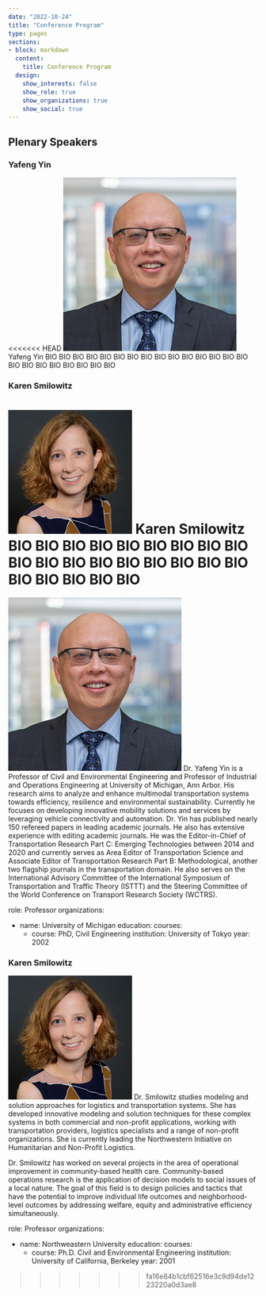 ```yaml
---
date: "2022-10-24"
title: "Conference Program"
type: pages
sections:
- block: markdown
  content:
    title: Conference Program
  design:
    show_interests: false
    show_role: true
    show_organizations: true
    show_social: true
---
```


<!-- Please see below for a list of topics. -->
## Plenary Speakers

### Yafeng Yin

<<<<<<< HEAD
![](images/yafeng.jpg)
Yafeng Yin BIO BIO BIO BIO BIO BIO BIO BIO BIO BIO BIO BIO BIO BIO BIO BIO BIO BIO BIO BIO BIO BIO BIO 

### Karen Smilowitz

![](images/karen.jpg)
Karen Smilowitz BIO BIO BIO BIO BIO BIO BIO BIO BIO BIO BIO BIO BIO BIO BIO BIO BIO BIO BIO BIO BIO BIO BIO 
=======
![](YafengYin.jpg)
Dr. Yafeng Yin is a Professor of Civil and Environmental Engineering and Professor of Industrial and Operations Engineering at University of Michigan, Ann Arbor. His research aims to analyze and enhance multimodal transportation systems towards efficiency, resilience and environmental sustainability. Currently he focuses on developing innovative mobility solutions and services by leveraging vehicle connectivity and automation. Dr. Yin has published nearly 150 refereed papers in leading academic journals. He also has extensive experience with editing academic journals. He was the Editor-in-Chief of Transportation Research Part C: Emerging Technologies between 2014 and 2020 and currently serves as Area Editor of Transportation Science and Associate Editor of Transportation Research Part B: Methodological, another two flagship journals in the transportation domain. He also serves on the International Advisory Committee of the International Symposium of Transportation and Traffic Theory (ISTTT) and the Steering Committee of the World Conference on Transport Research Society (WCTRS). 

role: Professor
organizations:
- name: University of Michigan
education:
  courses:
  - course: PhD, Civil Engineering
    institution: University of Tokyo
    year: 2002

### Karen Smilowitz

![](KarenSmilowitz.jpg)
Dr. Smilowitz studies modeling and solution approaches for logistics and transportation systems.  She has developed innovative modeling and solution techniques for these complex systems in both commercial and non-profit applications, working with transportation providers, logistics specialists and a range of non-profit organizations.  She is currently leading the Northwestern Initiative on Humanitarian and Non-Profit Logistics.

Dr. Smilowitz has worked on several projects in the area of operational improvement in community-based health care.  Community-based operations research is the application of decision models to social issues of a local nature. The goal of this field is to design policies and tactics that have the potential to improve individual life outcomes and neighborhood-level outcomes by addressing welfare, equity and administrative efficiency simultaneously. 

role: Professor
organizations:
- name: Northweastern University
education:
  courses:
  - course: Ph.D. Civil and Environmental Engineering
    institution: University of California, Berkeley
    year: 2001
>>>>>>> fa16e84b1cbf62516e3c9d94de1223220a0d3ae8





